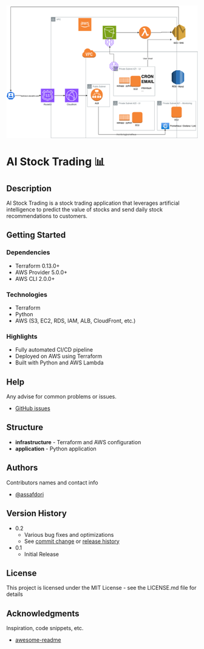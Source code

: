 ![codesnap](https://github.com/assafdori/ai-trading/blob/main/codesnap.png)


# AI Stock Trading 📊

## Description

AI Stock Trading is a stock trading application that leverages artificial intelligence to predict the value of stocks and send daily stock recommendations to customers.

## Getting Started

### Dependencies

* Terraform 0.13.0+
* AWS Provider 5.0.0+
* AWS CLI 2.0.0+

### Technologies

* Terraform
* Python
* AWS (S3, EC2, RDS, IAM, ALB, CloudFront, etc.)

### Highlights 
* Fully automated CI/CD pipeline
* Deployed on AWS using Terraform
* Built with Python and AWS Lambda

## Help

Any advise for common problems or issues.

* [GitHub issues](https://github.com/assafdori/ai-trading/issues)

## Structure

* **infrastructure** - Terraform and AWS configuration
* **application** - Python application

## Authors

Contributors names and contact info

* [@assafdori](https://github.com/assafdori)

## Version History

* 0.2
    * Various bug fixes and optimizations
    * See [commit change]() or [release history]()
* 0.1
    * Initial Release

## License

This project is licensed under the MIT License - see the LICENSE.md file for details

## Acknowledgments

Inspiration, code snippets, etc.
* [awesome-readme](https://github.com/matiassingers/awesome-readme)
